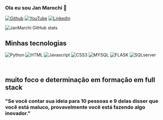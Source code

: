 
### Ola eu sou Jan Marochi 👋
[![Github](https://img.shields.io/badge/GitHub-100000?style=for-the-badge&logo=github&logoColor=white)](https://github.com/JanMarchi)
[![YouTube](https://img.shields.io/badge/YouTube-FF0000?style=for-the-badge&logo=youtube&logoColor=white)](https://www.youtube.com/channel/UCJnky0nnChE8ys-u71y4dSw)
[![Linkedin](https://img.shields.io/badge/LinkedIn-0077B5?style=for-the-badge&logo=linkedin&logoColor=white)](https://www.linkedin.com/in/jan-marchi-54578b243/)


![JanMarchi GitHub stats](https://github-readme-stats.vercel.app/api?username=JanMarchi&show_icons=true&theme=radical)


## Minhas tecnologias

![Python](https://img.shields.io/badge/Python-3776AB?style=for-the-badge&logo=python&logoColor=white)
![HTML](https://img.shields.io/badge/HTML5-E34F26?style=for-the-badge&logo=html5&logoColor=white)
![Javascript](https://img.shields.io/badge/JavaScript-323330?style=for-the-badge&logo=javascript&logoColor=F7DF1E)
![CSS3](https://img.shields.io/badge/CSS3-1572B6?style=for-the-badge&logo=css3&logoColor=white)
![MYSQL](https://img.shields.io/badge/MySQL-00000F?style=for-the-badge&logo=mysql&logoColor=white)
![FLASK](https://img.shields.io/badge/Flask-000000?style=for-the-badge&logo=flask&logoColor=white)
![SQLserver](https://img.shields.io/badge/GIT-E44C30?style=for-the-badge&logo=git&logoColor=white)


 
 <br/>
 
## muito foco e determinação em formação em full stack

### "Se você contar sua ideia para 10 pessoas e 9 delas disser que você está maluco, provavelmente você está fazendo algo inovador."

